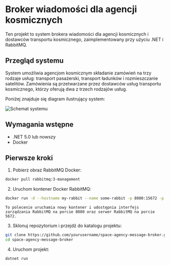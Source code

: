 # Broker wiadomości dla agencji kosmicznych

Ten projekt to system brokera wiadomości dla agencji kosmicznych i dostawców transportu kosmicznego, zaimplementowany przy użyciu .NET i RabbitMQ.

## Przegląd systemu

System umożliwia agencjom kosmicznym składanie zamówień na trzy rodzaje usług: transport pasażerski, transport ładunków i rozmieszczanie satelitów. Zamówienia są przetwarzane przez dostawców usług transportu kosmicznego, którzy oferują dwa z trzech rodzajów usług.

Poniżej znajduje się diagram ilustrujący system:

![Schemat systemu](https://showme.redstarplugin.com/d/cn2bmbeT)

## Wymagania wstępne

- .NET 5.0 lub nowszy
- Docker

## Pierwsze kroki

1. Pobierz obraz RabbitMQ Docker:

```bash
docker pull rabbitmq:3-management
```

2. Uruchom kontener Docker RabbitMQ:
```bash
docker run -d --hostname my-rabbit --name some-rabbit -p 8080:15672 -p 5672:5672 rabbitmq:3-management
```
`To polecenie uruchamia nowy kontener i udostępnia interfejs zarządzania RabbitMQ na porcie 8080 oraz serwer RabbitMQ na porcie 5672.`

3. Sklonuj repozytorium i przejdź do katalogu projektu:
```bash
git clone https://github.com/yourusername/space-agency-message-broker.git
cd space-agency-message-broker
```
4. Uruchom projekt:
```bash
dotnet run
```